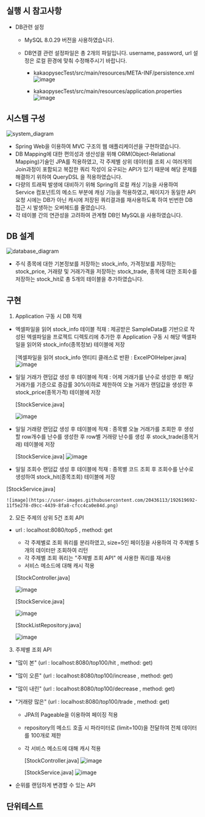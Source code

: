 
## 실행 시 참고사항
- DB관련 설정 
  - MySQL 8.0.29 버전을 사용하였습니다.
  - DB연결 관련 설정파일은 총 2개의 파일입니다. username, password, url 설정은 로컬 환경에 맞춰 수정해주시기 바랍니다.

    - kakaopysecTest/src/main/resources/META-INF/persistence.xml
      ![image](https://user-images.githubusercontent.com/20436113/192613621-20e564a7-f0be-48cb-8ef7-ac1749ad503a.png)

    - kakaopysecTest/src/main/resources/application.properties
      ![image](https://user-images.githubusercontent.com/20436113/192613947-457c64fc-8153-43ac-85ff-1d52b5e0be22.png)



## 시스템 구성
![system_diagram](https://user-images.githubusercontent.com/20436113/192609113-100d1a42-d9f2-4e97-8909-5bb2baeb1176.png)

- Spring Web을 이용하여 MVC 구조의 웹 애플리케이션을 구현하였습니다.
- DB Mapping에 대한 편의성과 생산성을 위해 ORM(Object-Relational Mapping)기술인 JPA를 적용하였고, 각 주제별 상위 데이터를 조회 시 여러개의 Join과정이 포함되고 복잡한 쿼리 작성이 요구되는 API가 있기 때문에 해당 문제를 해결하기 위하여 QueryDSL 을 적용하였습니다.
- 다량의 트래픽 발생에 대비하기 위해 Spring의 로컬 캐싱 기능을 사용하여 Service 컴포넌트의 메소드 부분에 캐싱 기능을 적용하였고, 페이지가 동일한 API 요청 시에는 DB가 아닌 캐시에 저장된 쿼리결과를 재사용하도록 하여 빈번한 DB 접근 시 발생하는 오버헤드를 줄였습니다.
- 각 테이블 간의 연관성을 고려하여 관계형 DB인 MySQL을 사용하였습니다.



## DB 설계
![database_diagram](https://user-images.githubusercontent.com/20436113/192611180-9da12c68-6820-4ad3-b808-0da644391342.png)

- 주식 종목에 대한 기본정보를 저장하는 stock_info, 가격정보를 저장하는 stock_price, 거래량 및 거래가격을 저장하는 stock_trade, 종목에 대한 조회수를 저장하는 stock_hit로 총 5개의 테이블을 추가하였습니다.



## 구현
1. Application 구동 시 DB 적재
  - 엑셀파일을 읽어 stock_info 테이블 적재 : 제공받은 SampleData를 기반으로 작성된 엑셀파일을 프로젝트 디렉토리에 추가한 후 Application 구동 시 해당 엑셀파일을 읽어와 stock_info(종목정보) 테이블에 저장
   
    [엑셀파일을 읽어 stock_info 엔티티 클래스로 반환 : ExcelPOIHelper.java]
    ![image](https://user-images.githubusercontent.com/20436113/192616095-dba83443-39e3-455b-85cf-4f0851287d9d.png)

  - 일일 거래가 랜덤값 생성 후 테이블에 적재 : 어제 거래가를 난수로 생성한 후 해당 거래가를 기준으로 증감률 30%이하로 제한하여 오늘 거래가 랜덤값을 생성한 후 stock_price(종목가격) 테이블에 저장
 
    [StockService.java]
    
    ![image](https://user-images.githubusercontent.com/20436113/192618351-d3eaf13e-331a-458f-8bfe-03e5aa11e28d.png)

  - 일일 거래량 랜덤값 생성 후 테이블에 적재 : 종목별 오늘 거래가를 조회한 후 생성할 row개수를 난수를 생성한 후 row별 거래량 난수를 생성 후 stock_trade(종목거래) 테이블에 저장
  
    [StockService.java]
    ![image](https://user-images.githubusercontent.com/20436113/192619248-61667fd5-24af-4680-8476-57a5d526f938.png)

  - 일일 조회수 랜덤값 생성 후 테이블에 적재 : 종목별 코드 조회 후 조회수를 난수로 생성하여 stock_hit(종목조회) 테이블에 저장
  
   [StockService.java]
   
    ![image](https://user-images.githubusercontent.com/20436113/192619692-11f5e278-d9cc-4439-8fa8-cfcc4ca0e84d.png)

2. 모든 주제의 상위 5건 조회 API
  - url : localhost:8080/top5 , method: get
    - 각 주제별로 조회 쿼리를 분리하였고, size=5인 페이징을 사용하여 각 주제별 5개의 데이터만 조회하여 리턴
    - 각 주제별 조회 쿼리는 "주제별 조회 API" 에 사용한 쿼리를 재사용
    - 서비스 메소드에 대해 캐시 적용
   
     [StockController.java]
     
     ![image](https://user-images.githubusercontent.com/20436113/192621415-d52ade03-387e-454d-a255-4c61b426a582.png)

     [StockService.java]
     
     ![image](https://user-images.githubusercontent.com/20436113/192621532-abd97c44-7bcc-4ae3-8d40-0cbff6fda35a.png)

     [StockListRepository.java]
     
     ![image](https://user-images.githubusercontent.com/20436113/192621688-451ab518-d9d1-44b4-b14d-266529ade480.png)



3. 주제별 조회 API
  - "많이 본" (url : localhost:8080/top100/hit , method: get)
  - "많이 오른" (url : localhost:8080/top100/increase , method: get)
  - "많이 내린" (url : localhost:8080/top100/decrease , method: get)
  - "거래량 많은" (url : localhost:8080/top100/trade , method: get)
    - JPA의 Pageable을 이용하여 페이징 적용
    - repository의 메소드 호출 시 파라미터로 (limit=100)을 전달하여 전체 데이터를 100개로 제한
    - 각 서비스 메소드에 대해 캐시 적용
  
      [StockController.java]
      ![image](https://user-images.githubusercontent.com/20436113/192623030-f123d851-996b-4592-aba9-60278eb55014.png)

      [StockService.java]
      ![image](https://user-images.githubusercontent.com/20436113/192623159-00248b43-eb45-4ae6-83cf-045194864ca4.png)


- 순위를 랜덤하게 변경할 수 있는 API
  

## 단위테스트





